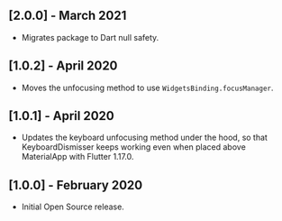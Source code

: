 ## [2.0.0] - March 2021

* Migrates package to Dart null safety.

## [1.0.2] - April 2020

* Moves the unfocusing method to use `WidgetsBinding.focusManager`.

## [1.0.1] - April 2020

* Updates the keyboard unfocusing method under the hood, so that KeyboardDismisser keeps working even when placed above MaterialApp with Flutter 1.17.0.

## [1.0.0] - February 2020

* Initial Open Source release.